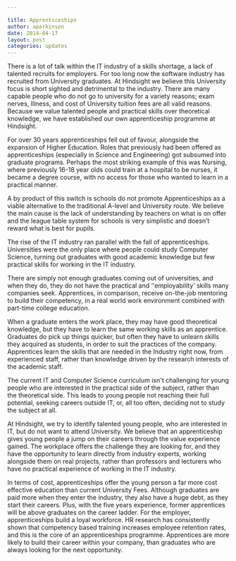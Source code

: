 ```yaml
---

title: Apprenticeships
author: aparkinson
date: 2014-04-17
layout: post
categories: updates
---
```


There is a lot of talk within the IT industry of a skills shortage, a lack of talented recruits for employers. For too long now the software industry has recruited from University graduates. At Hindsight we believe this University focus is short sighted and detrimental to the industry. There are many capable people who do not go to university for a variety reasons; exam nerves, Illness, and cost of University tuition fees are all valid reasons. Because we value talented people and practical skills over theoretical knowledge, we have established our own apprenticeship programme at Hindsight.

For over 30 years apprenticeships fell out of favour, alongside the expansion of Higher Education. Roles that previously had been offered as apprenticeships (especially in Science and Engineering) got subsumed into graduate programs. Perhaps the most striking example of this was Nursing, where previously 16-18 year olds could train at a hospital to be nurses, it became a degree course, with no access for those who wanted to learn in a practical manner.

A by product of this switch is schools do not promote Apprenticeships as a viable alternative to the traditional A-level and University route. We believe the main cause is the lack of understanding by teachers on what is on offer and the league table system for schools is very simplistic and doesn’t reward what is best for pupils.

The rise of the IT industry ran parallel with the fall of apprenticeships. Universities were the only place where people could study Computer Science, turning out graduates with good academic knowledge but few practical skills for working in the IT industry.

There are simply not enough graduates coming out of universities, and when they do, they do not have the practical and ‘'employability' skills many companies seek. Apprentices, in comparison, receive on-the-job mentoring to build their competency, in a real world work environment combined with part-time college education.

When a graduate enters the work place, they may have good theoretical knowledge, but they have to learn the same working skills as an apprentice. Graduates do pick up things quicker, but often they have to unlearn skills they acquired as students, in order to suit the practices of the company. Apprentices learn the skills that are needed in the Industry right now, from experienced staff, rather than knowledge driven by the research interests of the academic staff. 

The current IT and Computer Science curriculum isn't challenging for young people who are interested in the practical side of the subject, rather than the theoretical side. This leads to young people not reaching their full potential, seeking careers outside IT, or, all too often, deciding not to study the subject at all. 

At Hindsight, we try to identify talented young people, who are interested in IT, but do not want to attend University. We believe that an apprenticeship gives young people a jump on their careers through the value experience gained. The workplace offers the challenge they are looking for, and they have the opportunity to learn directly from industry experts, working alongside them on real projects, rather than professors and lecturers who have no practical experience of working in the IT industry. 

In terms of cost, apprenticeships offer the young person a far more cost effective education than current University Fees. Although graduates are paid more when they enter the industry, they also have a huge debt, as they start their careers.  Plus, with the five years experience, former apprentices will be above graduates on the career ladder. For the employer, apprenticeships build a loyal workforce. HR research has consistently shown that competency based training increases employee retention rates, and this is the core of an apprenticeships programme. Apprentices are more likely to build their career within your company, than graduates who are always looking for the next opportunity.

